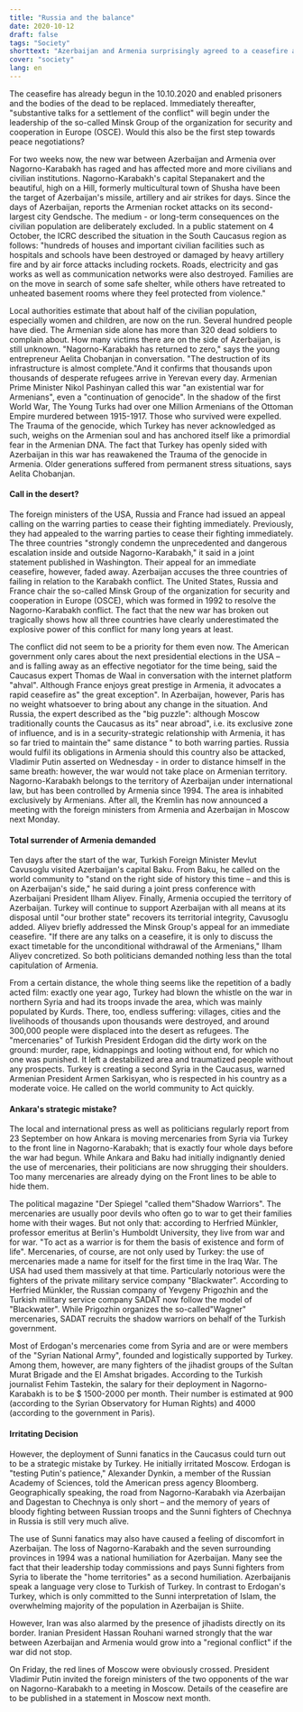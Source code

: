 ```yaml
---
title: "Russia and the balance"
date: 2020-10-12
draft: false
tags: "Society"
shorttext: "Azerbaijan and Armenia surprisingly agreed to a ceasefire after ten hours of negotiations in Moscow."
cover: "society"
lang: en
---
```


The ceasefire has already begun in the 10.10.2020 and enabled prisoners and the bodies of the dead to be replaced. Immediately thereafter, "substantive talks for a settlement of the conflict" will begin under the leadership of the so-called Minsk Group of the organization for security and cooperation in Europe (OSCE). Would this also be the first step towards peace negotiations?

For two weeks now, the new war between Azerbaijan and Armenia over Nagorno-Karabakh has raged and has affected more and more civilians and civilian institutions. Nagorno-Karabakh's capital Stepanakert and the beautiful, high on a Hill, formerly multicultural town of Shusha have been the target of Azerbaijan's missile, artillery and air strikes for days. Since the days of Azerbaijan, reports the Armenian rocket attacks on its second-largest city Gendsche. The medium - or long-term consequences on the civilian population are deliberately excluded. In a public statement on 4 October, the ICRC described the situation in the South Caucasus region as follows: "hundreds of houses and important civilian facilities such as hospitals and schools have been destroyed or damaged by heavy artillery fire and by air force attacks including rockets. Roads, electricity and gas works as well as communication networks were also destroyed. Families are on the move in search of some safe shelter, while others have retreated to unheated basement rooms where they feel protected from violence."

Local authorities estimate that about half of the civilian population, especially women and children, are now on the run. Several hundred people have died. The Armenian side alone has more than 320 dead soldiers to complain about. How many victims there are on the side of Azerbaijan, is still unknown. "Nagorno-Karabakh has returned to zero," says the young entrepreneur Aelita Chobanjan in conversation. "The destruction of its infrastructure is almost complete."And it confirms that thousands upon thousands of desperate refugees arrive in Yerevan every day. Armenian Prime Minister Nikol Pashinyan called this war "an existential war for Armenians", even a "continuation of genocide". In the shadow of the first World War, The Young Turks had over one Million Armenians of the Ottoman Empire murdered between 1915-1917. Those who survived were expelled. The Trauma of the genocide, which Turkey has never acknowledged as such, weighs on the Armenian soul and has anchored itself like a primordial fear in the Armenian DNA. The fact that Turkey has openly sided with Azerbaijan in this war has reawakened the Trauma of the genocide in Armenia. Older generations suffered from permanent stress situations, says Aelita Chobanjan.

#### Call in the desert?

The foreign ministers of the USA, Russia and France had issued an appeal calling on the warring parties to cease their fighting immediately. Previously, they had appealed to the warring parties to cease their fighting immediately. The three countries "strongly condemn the unprecedented and dangerous escalation inside and outside Nagorno-Karabakh," it said in a joint statement published in Washington. Their appeal for an immediate ceasefire, however, faded away. Azerbaijan accuses the three countries of failing in relation to the Karabakh conflict. The United States, Russia and France chair the so-called Minsk Group of the organization for security and cooperation in Europe (OSCE), which was formed in 1992 to resolve the Nagorno-Karabakh conflict. The fact that the new war has broken out tragically shows how all three countries have clearly underestimated the explosive power of this conflict for many long years at least.

The conflict did not seem to be a priority for them even now. The American government only cares about the next presidential elections in the USA – and is falling away as an effective negotiator for the time being, said the Caucasus expert Thomas de Waal in conversation with the internet platform "ahval". Although France enjoys great prestige in Armenia, it advocates a rapid ceasefire as" the great exception". In Azerbaijan, however, Paris has no weight whatsoever to bring about any change in the situation. And Russia, the expert described as the "big puzzle": although Moscow traditionally counts the Caucasus as its" near abroad", i.e. its exclusive zone of influence, and is in a security-strategic relationship with Armenia, it has so far tried to maintain the" same distance " to both warring parties. Russia would fulfil its obligations in Armenia should this country also be attacked, Vladimir Putin asserted on Wednesday - in order to distance himself in the same breath: however, the war would not take place on Armenian territory. Nagorno-Karabakh belongs to the territory of Azerbaijan under international law, but has been controlled by Armenia since 1994. The area is inhabited exclusively by Armenians. After all, the Kremlin has now announced a meeting with the foreign ministers from Armenia and Azerbaijan in Moscow next Monday.

#### Total surrender of Armenia demanded

Ten days after the start of the war, Turkish Foreign Minister Mevlut Cavusoglu visited Azerbaijan's capital Baku. From Baku, he called on the world community to "stand on the right side of history this time – and this is on Azerbaijan's side," he said during a joint press conference with Azerbaijani President Ilham Aliyev. Finally, Armenia occupied the territory of Azerbaijan. Turkey will continue to support Azerbaijan with all means at its disposal until "our brother state" recovers its territorial integrity, Cavusoglu added. Aliyev briefly addressed the Minsk Group's appeal for an immediate ceasefire. "If there are any talks on a ceasefire, it is only to discuss the exact timetable for the unconditional withdrawal of the Armenians," Ilham Aliyev concretized. So both politicians demanded nothing less than the total capitulation of Armenia.

From a certain distance, the whole thing seems like the repetition of a badly acted film: exactly one year ago, Turkey had blown the whistle on the war in northern Syria and had its troops invade the area, which was mainly populated by Kurds. There, too, endless suffering: villages, cities and the livelihoods of thousands upon thousands were destroyed, and around 300,000 people were displaced into the desert as refugees. The "mercenaries" of Turkish President Erdogan did the dirty work on the ground: murder, rape, kidnappings and looting without end, for which no one was punished. It left a destabilized area and traumatized people without any prospects. Turkey is creating a second Syria in the Caucasus, warned Armenian President Armen Sarkisyan, who is respected in his country as a moderate voice. He called on the world community to Act quickly.

#### Ankara's strategic mistake?

The local and international press as well as politicians regularly report from 23 September on how Ankara is moving mercenaries from Syria via Turkey to the front line in Nagorno-Karabakh; that is exactly four whole days before the war had begun.  While Ankara and Baku had initially indignantly denied the use of mercenaries, their politicians are now shrugging their shoulders. Too many mercenaries are already dying on the Front lines to be able to hide them.

The political magazine "Der Spiegel "called them"Shadow Warriors". The mercenaries are usually poor devils who often go to war to get their families home with their wages. But not only that: according to Herfried Münkler, professor emeritus at Berlin's Humboldt University, they live from war and for war. "To act as a warrior is for them the basis of existence and form of life". Mercenaries, of course, are not only used by Turkey: the use of mercenaries made a name for itself for the first time in the Iraq War. The USA had used them massively at that time. Particularly notorious were the fighters of the private military service company "Blackwater". According to Herfried Münkler, the Russian company of Yevgeny Prigozhin and the Turkish military service company SADAT now follow the model of "Blackwater". While Prigozhin organizes the so-called"Wagner" mercenaries, SADAT recruits the shadow warriors on behalf of the Turkish government.

Most of Erdogan's mercenaries come from Syria and are or were members of the "Syrian National Army", founded and logistically supported by Turkey. Among them, however, are many fighters of the jihadist groups of the Sultan Murat Brigade and the El Amshat brigades. According to the Turkish journalist Fehim Tastekin, the salary for their deployment in Nagorno-Karabakh is to be $ 1500-2000 per month. Their number is estimated at 900 (according to the Syrian Observatory for Human Rights) and 4000 (according to the government in Paris).

#### Irritating Decision

However, the deployment of Sunni fanatics in the Caucasus could turn out to be a strategic mistake by Turkey. He initially irritated Moscow. Erdogan is "testing Putin's patience," Alexander Dynkin, a member of the Russian Academy of Sciences, told the American press agency Bloomberg. Geographically speaking, the road from Nagorno-Karabakh via Azerbaijan and Dagestan to Chechnya is only short – and the memory of years of bloody fighting between Russian troops and the Sunni fighters of Chechnya in Russia is still very much alive.

The use of Sunni fanatics may also have caused a feeling of discomfort in Azerbaijan. The loss of Nagorno-Karabakh and the seven surrounding provinces in 1994 was a national humiliation for Azerbaijan. Many see the fact that their leadership today commissions and pays Sunni fighters from Syria to liberate the "home territories" as a second humiliation. Azerbaijanis speak a language very close to Turkish of Turkey. In contrast to Erdogan's Turkey, which is only committed to the Sunni interpretation of Islam, the overwhelming majority of the population in Azerbaijan is Shiite.

However, Iran was also alarmed by the presence of jihadists directly on its border. Iranian President Hassan Rouhani warned strongly that the war between Azerbaijan and Armenia would grow into a "regional conflict" if the war did not stop.

On Friday, the red lines of Moscow were obviously crossed. President Vladimir Putin invited the foreign ministers of the two opponents of the war on Nagorno-Karabakh to a meeting in Moscow. Details of the ceasefire are to be published in a statement in Moscow next month.
